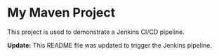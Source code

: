 # My Maven Project

This project is used to demonstrate a Jenkins CI/CD pipeline.

**Update:** This README file was updated to trigger the Jenkins pipeline.
